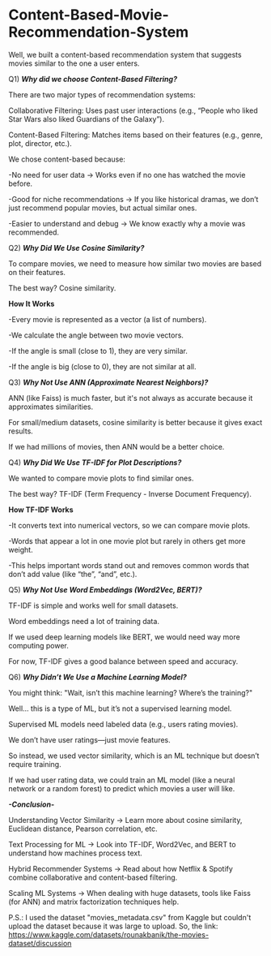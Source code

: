 # Content-Based-Movie-Recommendation-System
Well, we built a content-based recommendation system that suggests movies similar to the one a user enters.

Q1) ***Why did we choose Content-Based Filtering?***

There are two major types of recommendation systems:

Collaborative Filtering: Uses past user interactions (e.g., “People who liked Star Wars also liked Guardians of the Galaxy”).

Content-Based Filtering: Matches items based on their features (e.g., genre, plot, director, etc.).

We chose content-based because:

 -No need for user data → Works even if no one has watched the movie before.
 
 -Good for niche recommendations → If you like historical dramas, we don’t just recommend popular movies, but actual similar ones.
 
 -Easier to understand and debug → We know exactly why a movie was recommended.

 
Q2) ***Why Did We Use Cosine Similarity?***

To compare movies, we need to measure how similar two movies are based on their features.

The best way? Cosine similarity.

**How It Works**

-Every movie is represented as a vector (a list of numbers).

-We calculate the angle between two movie vectors.

-If the angle is small (close to 1), they are very similar.

-If the angle is big (close to 0), they are not similar at all.


Q3) ***Why Not Use ANN (Approximate Nearest Neighbors)?***

ANN (like Faiss) is much faster, but it's not always as accurate because it approximates similarities.

For small/medium datasets, cosine similarity is better because it gives exact results.

If we had millions of movies, then ANN would be a better choice.


Q4) ***Why Did We Use TF-IDF for Plot Descriptions?***

We wanted to compare movie plots to find similar ones.

The best way? TF-IDF (Term Frequency - Inverse Document Frequency).

**How TF-IDF Works**

-It converts text into numerical vectors, so we can compare movie plots.

-Words that appear a lot in one movie plot but rarely in others get more weight.

-This helps important words stand out and removes common words that don’t add value (like “the”, “and”, etc.).


Q5) ***Why Not Use Word Embeddings (Word2Vec, BERT)?***

TF-IDF is simple and works well for small datasets.

Word embeddings need a lot of training data.

If we used deep learning models like BERT, we would need way more computing power.

For now, TF-IDF gives a good balance between speed and accuracy.


Q6) ***Why Didn’t We Use a Machine Learning Model?***

You might think:
"Wait, isn’t this machine learning? Where’s the training?"

Well… this is a type of ML, but it’s not a supervised learning model.

Supervised ML models need labeled data (e.g., users rating movies).

We don’t have user ratings—just movie features.

So instead, we used vector similarity, which is an ML technique but doesn’t require training.

If we had user rating data, we could train an ML model (like a neural network or a random forest) to predict which movies a user will like.

***-Conclusion-***


Understanding Vector Similarity → Learn more about cosine similarity, Euclidean distance, Pearson correlation, etc.

Text Processing for ML → Look into TF-IDF, Word2Vec, and BERT to understand how machines process text.

Hybrid Recommender Systems → Read about how Netflix & Spotify combine collaborative and content-based filtering.

Scaling ML Systems → When dealing with huge datasets, tools like Faiss (for ANN) and matrix factorization techniques help.

P.S.: I used the dataset "movies_metadata.csv" from Kaggle but couldn't upload the dataset because it was large to upload. So, the link: https://www.kaggle.com/datasets/rounakbanik/the-movies-dataset/discussion 













